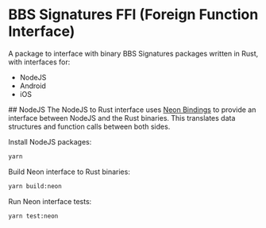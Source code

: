 # BBS Signatures FFI (Foreign Function Interface)
A package to interface with binary BBS Signatures packages written in Rust, with interfaces for:

- NodeJS
- Android
- iOS

## NodeJS
The NodeJS to Rust interface uses [Neon Bindings](https://neon-bindings.com/) to provide an interface between NodeJS and the Rust binaries. This translates data structures and function calls between both sides.

Install NodeJS packages:
```sh
yarn
```

Build Neon interface to Rust binaries:
```sh
yarn build:neon
```

Run Neon interface tests:
```sh
yarn test:neon
```
